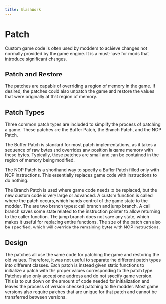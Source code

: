 ```yaml
---
title: SlashWork
---
```

# Patch
Custom game code is often used by modders to achieve changes not normally provided by the game engine. It is a must-have for mods that introduce significant changes.

## Patch and Restore
The patches are capable of overriding a region of memory in the game. If desired, the patches could also unpatch the game and restore the values that were originally at that region of memory.

## Patch Types
Three common patch types are included to simplify the process of patching a game. These patches are the Buffer Patch, the Branch Patch, and the NOP Patch.

The Buffer Patch is standard for most patch implementations, as it takes a sequence of raw bytes and overrides any position in game memory with these bytes. Typically, these patches are small and can be contained in the region of memory being modified.

The NOP Patch is a shorthand way to specify a Buffer Patch filled only with NOP instructions. This essentially replaces game code with instructions to do nothing.

The Branch Patch is used where game code needs to be replaced, but the new custom code is very large or advanced. A custom function is called where the patch occurs, which hands control of the game state to the modder. The are two branch types: call branch and jump branch. A call branch saves some state related to the instruction pointer to allow returning to the caller function. The jump branch does not save any state, which makes it useful for replacing entire functions. The size of the patch can also be specified, which will override the remaining bytes with NOP instructions.

## Design
The patches all use the same code for patching the game and restoring the old values. Therefore, it was not useful to separate the different patch types into different classes. Each patch is instead given static functions to initialize a patch with the proper values corresponding to the patch type. Patches also only accept one address and do not specify game version. This is to cut down on the amount of code needed for initialization and leaves the process of version checked patching to the modder. Most game versions also require patches that are unique for that patch and cannot be transferred between versions.
